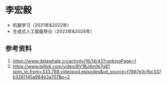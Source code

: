 # 李宏毅
- 机器学习（2021年&2022年）
- 生成式人工智能导论（2023年&2024年）



## 参考资料

1. https://www.datawhale.cn/activity/16/14/42?rankingPage=1
2. https://www.bilibili.com/video/BV1BJ4m1e7g8?spm_id_from=333.788.videopod.episodes&vd_source=f7867e3cfbc337b3261145a984b3a707&p=2